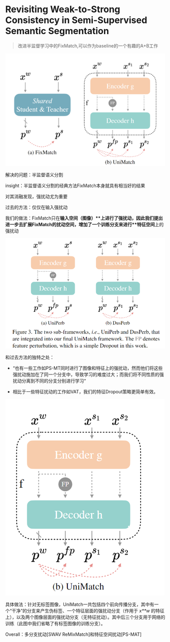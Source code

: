 # Revisiting Weak-to-Strong Consistency in Semi-Supervised Semantic Segmentation

> 改进半监督学习中的FixMatch,可以作为baseline的一个有趣的A+B工作



![image-20230515213211923](assets/image-20230515213211923.png)

解决的问题：半监督语义分割

insight：半监督语义分割的经典方法FixMatch本身就具有相当好的结果

对其消融发现，强扰动尤为重要

过去的方法：仅仅在输入强扰动

我们的做法：FixMatch只在**输入空间（图像）\**上进行了强扰动，因此我们提出进一步去扩展FixMatch的扰动空间，增加了一个训练分支来进行\**特征空间**上的强扰动

![image-20230515213216874](assets/image-20230515213216874.png)

<!--特征扰动和多分支扰动-->

和过去方法的独特之处：

- “也有一些工作如PS-MT同时进行了图像和特征上的强扰动，然而他们将这些强扰动施加在了同一个分支中，导致学习的难度过大；而我们将不同性质的强扰动分离到不同的分支分别进行学习“     

- 相比于一些特征扰动的工作如VAT，我们的特征Dropout策略更简单有效。

![image-20230515213221625](assets/image-20230515213221625.png)

具体做法：针对无标签图像，UniMatch一共包括四个前向传播分支，其中有一个“干净”的分支来产生伪标签、一个特征层面的强扰动分支（作用于 *x**w* 的特征上），以及两个图像层面的强扰动分支（无特征扰动）。其中后三个分支用于网络的训练（此图中我们省略了有标签图像的训练分支）。



Overall：多分支扰动[SWAV ReMixMatch]和特征空间扰动[PS-MAT]



